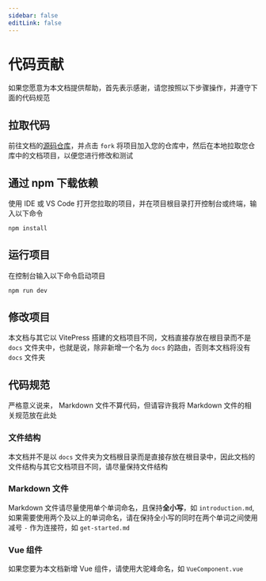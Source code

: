 ```yaml
---
sidebar: false
editLink: false
---
```


# 代码贡献

如果您愿意为本文档提供帮助，首先表示感谢，请您按照以下步骤操作，并遵守下面的代码规范

## 拉取代码

前往文档的[源码仓库](https://github.com/UkiyoLee/TypeScript-Tutorial)，并点击 `fork` 将项目加入您的仓库中，然后在本地拉取您仓库中的文档项目，以便您进行修改和测试

## 通过 npm 下载依赖

使用 IDE 或 VS Code 打开您拉取的项目，并在项目根目录打开控制台或终端，输入以下命令

```bash
npm install
```

## 运行项目

在控制台输入以下命令启动项目

```bash
npm run dev
```

## 修改项目

本文档与其它以 VitePress 搭建的文档项目不同，文档直接存放在根目录而不是 `docs` 文件夹中，也就是说，除非新增一个名为 `docs` 的路由，否则本文档将没有 `docs` 文件夹

## 代码规范

严格意义说来， Markdown 文件不算代码，但请容许我将 Markdown 文件的相关规范放在此处


### 文件结构

本文档并不是以 `docs` 文件夹为文档根目录而是直接存放在根目录中，因此文档的文件结构与其它文档项目不同，请尽量保持文件结构

### Markdown 文件

Markdown 文件请尽量使用单个单词命名，且保持**全小写**，如 `introduction.md`, 如果需要使用两个及以上的单词命名，请在保持全小写的同时在两个单词之间使用减号 `-` 作为连接符，如 `get-started.md`

### Vue 组件

如果您要为本文档新增 Vue 组件，请使用大驼峰命名，如 `VueComponent.vue`